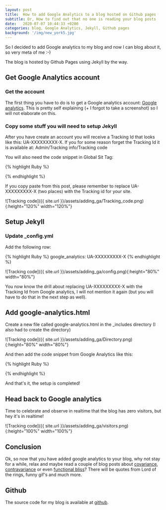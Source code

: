 ```yaml
---
layout: post
title:  How to add Google Analytics to a blog hosted on Github pages
subtitle: Or, How to find out that no one is reading your blog posts
date:   2020-07-07 10:44:33 +0200
categories: blog, Google Analytics, Jekyll, Github pages
background: '/img/new_york5.jpg' 
---
```


So I decided to add Google analytics to my blog and now I can blog about it, so very meta of me :-)

The blog is hosted by Github Pages using Jekyll by the way.

## Get Google Analytics account

### Get the account

The first thing you have to do is to get a Google analytics account: [Google analytics]. This is pretty self explaining (+ I forgot to take a screenshot) so I will not elaborate on this.

### Copy some stuff you will need to setup Jekyll

After you have create an account you will receive a Tracking Id that looks like this: UA-XXXXXXXXX-X. If you for some reason forget the Tracking Id it is available at: Admin/Tracking info/Tracking code

You will also need the code snippet in Global Sit Tag:

{% highlight Ruby %}
<script async src="https://www.googletagmanager.com/gtag/js?id=UA-XXXXXXXXX-X"></script>
<script>
  window.dataLayer = window.dataLayer || [];
  function gtag(){dataLayer.push(arguments);}
  gtag('js', new Date());

  gtag('config', 'UA-XXXXXXXXX-X');
</script>
{% endhighlight %}

If you copy paste from this post, please remember to replace UA-XXXXXXXXX-X (two places) with the Tracking id for your site.

![Tracking code]({{ site.url }}/assets/adding_ga/Tracking_code.png){:height="120%" width="120%"}


## Setup Jekyll

### Update _config.yml

Add the following row:

{% highlight Ruby %}
google_analytics: UA-XXXXXXXXX-X
{% endhighlight %}

![Tracking code]({{ site.url }}/assets/adding_ga/config.png){:height="80%" width="80%"}

You now know the drill about replacing UA-XXXXXXXXX-X with the Tracking Id from Google analytics, I will not mention it again (but you will have to do that in the next step as well).

## Add google-analytics.html

Create a new file called google-analytics.html in the _includes directory (I also had to create the directory)

![Tracking code]({{ site.url }}/assets/adding_ga/Directory.png){:height="80%" width="80%"}


And then add the code snippet from Google Analytics like this:

{% highlight Ruby %}
<script async src="https://www.googletagmanager.com/gtag/js?id=UA-XXXXXXXXX-X"></script>
<script>
	window.dataLayer = window.dataLayer || [];
	function gtag(){dataLayer.push(arguments);}
	gtag('js', new Date());

	gtag('config', 'UA-XXXXXXXXX-X');
</script>
{% endhighlight %}

And that's it, the setup is completed!

## Head back to Google analytics

Time to celebrate and observe in realtime that the blog has zero visitors, but hey it's in realtime!

![Tracking code]({{ site.url }}/assets/adding_ga/visitors.png){:height="100%" width="100%"}

## Conclusion

Ok, so now that you have added google analytics to your blog, why not stay for a while, relax and maybe read a couple of blog posts about [covariance], [contravariance] or even [functional bliss]? There will be quotes from Lord of the rings, funny gif's and much more.

## Github

The source code for my blog is available at [github].


[Google analytics]: https://analytics.google.com/
[covariance]: https://morotsman.github.io/java,/covariance,/the/liskov/substitution/principle/2020/07/12/java-covariance.html
[contravariance]: https://morotsman.github.io/java/contravariance/the/liskov/substitution/principle/2020/07/17/java-contravariance.html
[functional bliss]: https://morotsman.github.io/scala/finagle/finch/2021/03/28/finagle-finch.html
[github]: https://github.com/morotsman/morotsman.github.io
